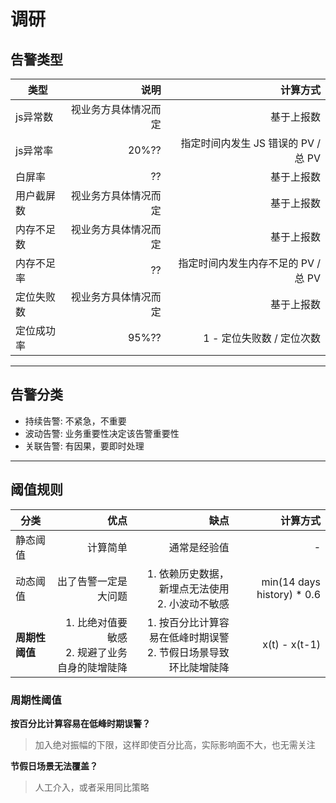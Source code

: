 # 调研

## 告警类型
| 类型 | 说明 | 计算方式 | 
| -------- | -----: | -----: |
| js异常数 | 视业务方具体情况而定 | 基于上报数 |
| js异常率 | 20%?? | 指定时间内发生 JS 错误的 PV / 总 PV |
| 白屏率 | ?? | 基于上报数 |
| 用户截屏数 | 视业务方具体情况而定 | 基于上报数 |
| 内存不足数 | 视业务方具体情况而定 | 基于上报数 |
| 内存不足率 | ?? | 指定时间内发生内存不足的 PV / 总 PV |
| 定位失败数 | 视业务方具体情况而定 | 基于上报数 |
| 定位成功率 | 95%?? | 1 - 定位失败数 / 定位次数 |

---

## 告警分类
- 持续告警: 不紧急，不重要
- 波动告警: 业务重要性决定该告警重要性
- 关联告警: 有因果，要即时处理

---

## 阈值规则

| 分类 | 优点 | 缺点 | 计算方式 |
| -------- | -----: | -----: | -----: |
| 静态阈值 | 计算简单 | 通常是经验值 | - |
| 动态阈值 | 出了告警一定是大问题 | 1. 依赖历史数据，新埋点无法使用<br> 2. 小波动不敏感 | min(14 days history) * 0.6 |
| **周期性阈值** | 1. 比绝对值要敏感 <br> 2. 规避了业务自身的陡增陡降 | 1. 按百分比计算容易在低峰时期误警 <br> 2. 节假日场景导致环比陡增陡降 | x(t) - x(t-1) |

### 周期性阈值

**按百分比计算容易在低峰时期误警？**

> 加入绝对振幅的下限，这样即使百分比高，实际影响面不大，也无需关注

**节假日场景无法覆盖？**

> 人工介入，或者采用同比策略
